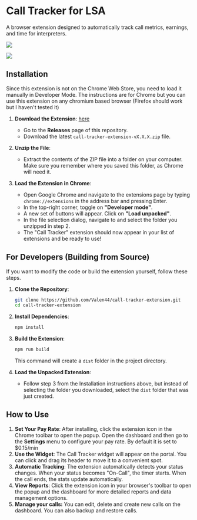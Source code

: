 # Call Tracker for LSA

A browser extension designed to automatically track call metrics, earnings, and time for interpreters.

![](https://i.imgur.com/0EHNu62.png)

![](https://i.imgur.com/c8Y0wPA.png)

## Installation

Since this extension is not on the Chrome Web Store, you need to load it manually in Developer Mode. The instructions are for Chrome but you can use this extension on any chromium based browser (Firefox should work but I haven't tested it)
1.  **Download the Extension**: [here](https://github.com/Valen44/call-tracker-extension/releases/latest)
    - Go to the **Releases** page of this repository.
    - Download the latest `call-tracker-extension-vX.X.X.zip` file.

2.  **Unzip the File**:
    - Extract the contents of the ZIP file into a folder on your computer. Make sure you remember where you saved this folder, as Chrome will need it.

3.  **Load the Extension in Chrome**:
    - Open Google Chrome and navigate to the extensions page by typing `chrome://extensions` in the address bar and pressing Enter.
    - In the top-right corner, toggle on **"Developer mode"**.
    - A new set of buttons will appear. Click on **"Load unpacked"**.
    - In the file selection dialog, navigate to and select the folder you unzipped in step 2.
    - The "Call Tracker" extension should now appear in your list of extensions and be ready to use!

## For Developers (Building from Source)

If you want to modify the code or build the extension yourself, follow these steps.

1.  **Clone the Repository**:
    ```bash
    git clone https://github.com/Valen44/call-tracker-extension.git
    cd call-tracker-extension
    ```

2.  **Install Dependencies**:
    ```bash
    npm install
    ```

3.  **Build the Extension**:
    ```bash
    npm run build
    ```
    This command will create a `dist` folder in the project directory.

4.  **Load the Unpacked Extension**:
    - Follow step 3 from the Installation instructions above, but instead of selecting the folder you downloaded, select the `dist` folder that was just created.

## How to Use

1.  **Set Your Pay Rate**: After installing, click the extension icon in the Chrome toolbar to open the popup. Open the dashboard and then go to the **Settings** menu to configure your pay rate. By default it is set to $0.15/min
2.  **Use the Widget**: The Call Tracker widget will appear on the portal. You can click and drag its header to move it to a convenient spot.
3.  **Automatic Tracking**: The extension automatically detects your status changes. When your status becomes "On-Call", the timer starts. When the call ends, the stats update automatically.
4.  **View Reports**: Click the extension icon in your browser's toolbar to open the popup and the dashboard for more detailed reports and data management options.
5.  **Manage your calls:** You can edit, delete and create new calls on the dashboard. You can also backup and restore calls.

